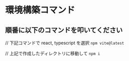 # 環境構築コマンド

## 順番に以下のコマンドを叩いてください

// 下記コマンドで react, typescript を選択
`npm vite@latest`

// 上記で作成したディレクトリに移動して
`npm i`
